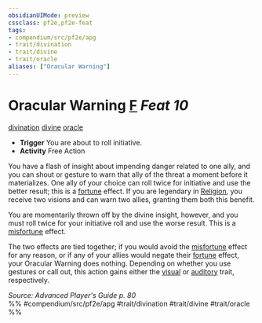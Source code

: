 ```yaml
---
obsidianUIMode: preview
cssclass: pf2e,pf2e-feat
tags:
- compendium/src/pf2e/apg
- trait/divination
- trait/divine
- trait/oracle
aliases: ["Oracular Warning"]
---
```

# Oracular Warning  [F](chapter-9-playing-the-game.md#Actions "Free Action") *Feat 10*  
[divination](divination.md "Divination School Trait")  [divine](divine.md "Divine Tradition Trait")  [oracle](Reference/Rules/Traits/oracle-apg.md "Oracle Class Trait")  

- **Trigger** You are about to roll initiative.
- **Activity** Free Action

You have a flash of insight about impending danger related to one ally, and you can shout or gesture to warn that ally of the threat a moment before it materializes. One ally of your choice can roll twice for initiative and use the better result; this is a [fortune](fortune.md "Fortune Effect Trait") effect. If you are legendary in [Religion](skills.md#Religion), you receive two visions and can warn two allies, granting them both this benefit.

You are momentarily thrown off by the divine insight, however, and you must roll twice for your initiative roll and use the worse result. This is a [misfortune](misfortune.md "Misfortune Effect Trait") effect.

The two effects are tied together; if you would avoid the [misfortune](misfortune.md "Misfortune Effect Trait") effect for any reason, or if any of your allies would negate their [fortune](fortune.md "Fortune Effect Trait") effect, your Oracular Warning does nothing. Depending on whether you use gestures or call out, this action gains either the [visual](visual.md "Visual Effect Trait") or [auditory](auditory.md "Auditory Effect Trait") trait, respectively.

*Source: Advanced Player's Guide p. 80*  
%% #compendium/src/pf2e/apg #trait/divination #trait/divine #trait/oracle %%